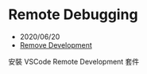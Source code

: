 # Remote Debugging

- 2020/06/20
- [Remove Development](https://marketplace.visualstudio.com/items?itemName=ms-vscode-remote.vscode-remote-extensionpack)

安裝 VSCode Remote Development 套件

